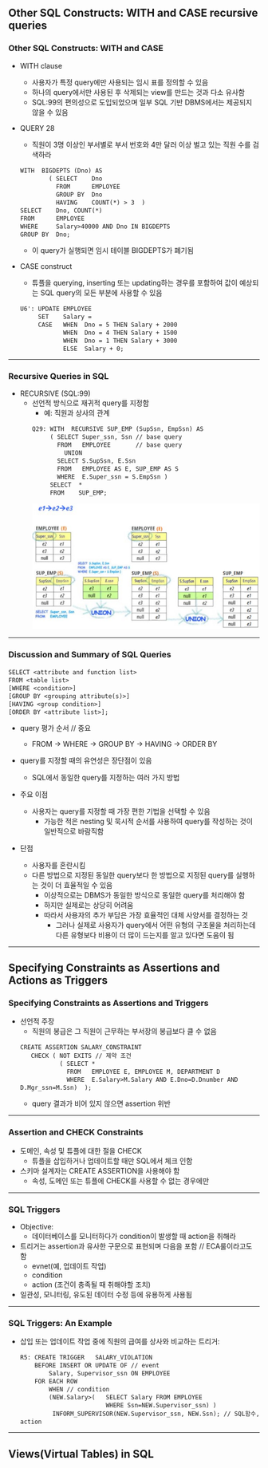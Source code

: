 ## Other SQL Constructs: WITH and CASE recursive queries
### Other SQL Constructs: WITH and CASE
   - WITH clause
      - 사용자가 특정 query에만 사용되는 임시 표를 정의할 수 있음
      - 하나의 query에서만 사용된 후 삭제되는 view를 만드는 것과 다소 유사함
      - SQL:99의 편의성으로 도입되었으며 일부 SQL 기반 DBMS에서는 제공되지 않을 수 있음

   - QUERY 28
      - 직원이 3명 이상인 부서별로 부서 번호와 4만 달러 이상 벌고 있는 직원 수를 검색하라
      ```
      WITH  BIGDEPTS (Dno) AS
              ( SELECT    Dno
                FROM      EMPLOYEE
                GROUP BY  Dno
                HAVING    COUNT(*) > 3  )
      SELECT    Dno, COUNT(*)
      FROM      EMPLOYEE
      WHERE     Salary>40000 AND Dno IN BIGDEPTS
      GROUP BY  Dno;
      ```
      - 이 query가 실행되면 임시 테이블 BIGDEPTS가 폐기됨
      
   - CASE construct
      - 튜플을 querying, inserting 또는 updating하는 경우를 포함하여 값이 예상되는 SQL query의 모든 부분에 사용할 수 있음
      ```
      U6': UPDATE EMPLOYEE
           SET    Salary =
           CASE   WHEN  Dno = 5 THEN Salary + 2000
                  WHEN  Dno = 4 THEN Salary + 1500
                  WHEN  Dno = 1 THEN Salary + 3000
                  ELSE  Salary + 0;
      ```
---

### Recursive Queries in SQL
   - RECURSIVE (SQL:99)
      - 선언적 방식으로 재귀적 query를 지정함
         - 예: 직원과 상사의 관계
         ```
         Q29: WITH  RECURSIVE SUP_EMP (SupSsn, EmpSsn) AS
              ( SELECT Super_ssn, Ssn // base query
                FROM   EMPLOYEE       // base query
                  UNION
                SELECT S.SupSsn, E.Ssn
                FROM   EMPLOYEE AS E, SUP_EMP AS S
                WHERE  E.Super_ssn = S.EmpSsn )
              SELECT  *
              FROM    SUP_EMP;
         ```  
         ![09-01](https://github.com/Jeongsiwook/DataBase/blob/master/img/09-01.jpg?raw=true)   
---

### Discussion and Summary of SQL Queries
   ```
   SELECT <attribute and function list>
   FROM <table list>
   [WHERE <condition>]
   [GROUP BY <grouping attribute(s)>]
   [HAVING <group condition>]
   [ORDER BY <attribute list>];
   ```
  
   - query 평가 순서 // 중요
      - FROM -> WHERE -> GROUP BY -> HAVING -> ORDER BY
      
   - query를 지정할 때의 유연성은 장단점이 있음
      - SQL에서 동일한 query를 지정하는 여러 가지 방법
   - 주요 이점
      - 사용자는 query를 지정할 때 가장 편한 기법을 선택할 수 있음
         - 가능한 적은 nesting 및 묵시적 순서를 사용하여 query를 작성하는 것이 일반적으로 바람직함
   - 단점
      - 사용자를 혼란시킴
      - 다른 방법으로 지정된 동일한 query보다 한 방법으로 지정된 query를 실행하는 것이 더 효율적일 수 있음
         - 이상적으로는 DBMS가 동일한 방식으로 동일한 query를 처리해야 함
         - 하지만 실제로는 상당히 어려움
         - 따라서 사용자의 추가 부담은 가장 효율적인 대체 사양서를 결정하는 것
            - 그러나 실제로 사용자가 query에서 어떤 유형의 구조물을 처리하는데 다른 유형보다 비용이 더 많이 드는지를 알고 있다면 도움이 됨
---

## Specifying Constraints as Assertions and Actions as Triggers
### Specifying Constraints as Assertions and Triggers
   - 선언적 주장
      - 직원의 봉급은 그 직원이 근무하는 부서장의 봉급보다 클 수 없음
      ```
      CREATE ASSERTION SALARY_CONSTRAINT
         CHECK ( NOT EXITS // 제약 조건
                 ( SELECT *
                   FROM   EMPLOYEE E, EMPLOYEE M, DEPARTMENT D
                   WHERE  E.Salary>M.Salary AND E.Dno=D.Dnumber AND D.Mgr_ssn=M.Ssn)  );
      ```
      - query 결과가 비어 있지 않으면 assertion 위반
---

### Assertion and CHECK Constraints
   - 도메인, 속성 및 튜플에 대한 절을 CHECK
      - 튜플을 삽입하거나 업데이트할 때만 SQL에서 체크 인함
   - 스키마 설계자는 CREATE ASSERTION을 사용해야 함
      - 속성, 도메인 또는 튜플에 CHECK를 사용할 수 없는 경우에만
---

### SQL Triggers
   - Objective:
      - 데이터베이스를 모니터하다가 condition이 발생할 때 action을 취해라
   - 트리거는 assertion과 유사한 구문으로 표현되며 다음을 포함 // ECA룰이라고도 함
      - evnet(예, 업데이트 작업)
      - condition      
      - action (조건이 충족될 때 취해야할 조치)
   - 일관성, 모니터링, 유도된 데이터 수정 등에 유용하게 사용됨
---

### SQL Triggers: An Example
   - 삽입 또는 업데이트 작업 중에 직원의 급여를 상사와 비교하는 트리거:
      ```
      R5: CREATE TRIGGER   SALARY_VIOLATION
          BEFORE INSERT OR UPDATE OF // event
              Salary, Supervisor_ssn ON EMPLOYEE
          FOR EACH ROW
              WHEN // condition
              (NEW.Salary>(   SELECT Salary FROM EMPLOYEE
                              WHERE Ssn=NEW.Supervisor_ssn) )
               INFORM_SUPERVISOR(NEW.Supervisor_ssn, NEW.Ssn); // SQL함수, action
      ```
---

## Views(Virtual Tables) in SQL
### 
